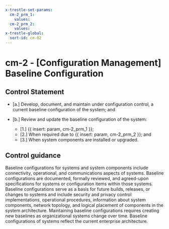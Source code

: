 ```yaml
---
x-trestle-set-params:
  cm-2_prm_1:
    values:
  cm-2_prm_2:
    values:
x-trestle-global:
  sort-id: cm-02
---
```


# cm-2 - \[Configuration Management\] Baseline Configuration

## Control Statement

- \[a.\] Develop, document, and maintain under configuration control, a current baseline configuration of the system; and

- \[b.\] Review and update the baseline configuration of the system:

  - \[1.\] {{ insert: param, cm-2_prm_1 }};
  - \[2.\] When required due to {{ insert: param, cm-2_prm_2 }}; and
  - \[3.\] When system components are installed or upgraded.

## Control guidance

Baseline configurations for systems and system components include connectivity, operational, and communications aspects of systems. Baseline configurations are documented, formally reviewed, and agreed-upon specifications for systems or configuration items within those systems. Baseline configurations serve as a basis for future builds, releases, or changes to systems and include security and privacy control implementations, operational procedures, information about system components, network topology, and logical placement of components in the system architecture. Maintaining baseline configurations requires creating new baselines as organizational systems change over time. Baseline configurations of systems reflect the current enterprise architecture.
